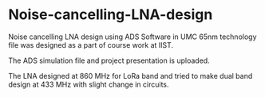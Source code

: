 # Noise-cancelling-LNA-design
Noise cancelling LNA design using ADS Software in UMC 65nm technology file was designed as a part of course work at IIST.

The ADS simulation file and project presentation is uploaded. 

The LNA designed at 860 MHz for LoRa band and tried to make dual band design at 433 MHz with slight change in circuits.
